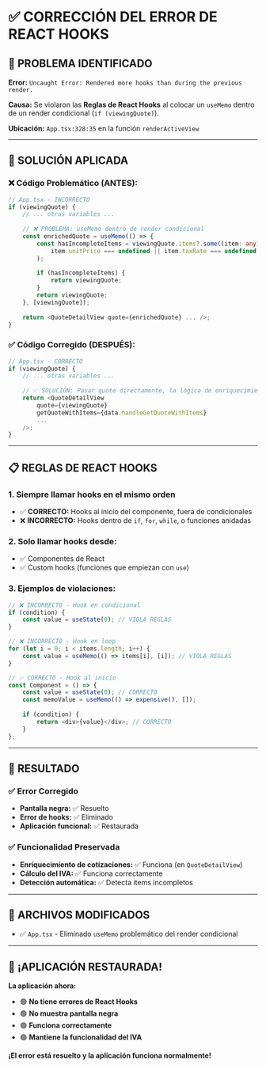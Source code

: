 # ✅ **CORRECCIÓN DEL ERROR DE REACT HOOKS**

## 🚨 **PROBLEMA IDENTIFICADO**

**Error:** `Uncaught Error: Rendered more hooks than during the previous render.`

**Causa:** Se violaron las **Reglas de React Hooks** al colocar un `useMemo` dentro de un render condicional (`if (viewingQuote)`).

**Ubicación:** `App.tsx:328:35` en la función `renderActiveView`

---

## 🔧 **SOLUCIÓN APLICADA**

### **❌ Código Problemático (ANTES):**
```typescript
// App.tsx - INCORRECTO
if (viewingQuote) {
    // ... otras variables ...
    
    // ❌ PROBLEMA: useMemo dentro de render condicional
    const enrichedQuote = useMemo(() => {
        const hasIncompleteItems = viewingQuote.items?.some((item: any) => 
            item.unitPrice === undefined || item.taxRate === undefined
        );
        
        if (hasIncompleteItems) {
            return viewingQuote;
        }
        return viewingQuote;
    }, [viewingQuote]);
    
    return <QuoteDetailView quote={enrichedQuote} ... />;
}
```

### **✅ Código Corregido (DESPUÉS):**
```typescript
// App.tsx - CORRECTO
if (viewingQuote) {
    // ... otras variables ...
    
    // ✅ SOLUCIÓN: Pasar quote directamente, la lógica de enriquecimiento está en QuoteDetailView
    return <QuoteDetailView 
        quote={viewingQuote} 
        getQuoteWithItems={data.handleGetQuoteWithItems}
        ... 
    />;
}
```

---

## 📋 **REGLAS DE REACT HOOKS**

### **1. Siempre llamar hooks en el mismo orden**
- ✅ **CORRECTO:** Hooks al inicio del componente, fuera de condicionales
- ❌ **INCORRECTO:** Hooks dentro de `if`, `for`, `while`, o funciones anidadas

### **2. Solo llamar hooks desde:**
- ✅ Componentes de React
- ✅ Custom hooks (funciones que empiezan con `use`)

### **3. Ejemplos de violaciones:**
```typescript
// ❌ INCORRECTO - Hook en condicional
if (condition) {
    const value = useState(0); // VIOLA REGLAS
}

// ❌ INCORRECTO - Hook en loop
for (let i = 0; i < items.length; i++) {
    const value = useMemo(() => items[i], [i]); // VIOLA REGLAS
}

// ✅ CORRECTO - Hook al inicio
const Component = () => {
    const value = useState(0); // CORRECTO
    const memoValue = useMemo(() => expensive(), []);
    
    if (condition) {
        return <div>{value}</div>; // CORRECTO
    }
};
```

---

## 🎯 **RESULTADO**

### ✅ **Error Corregido**
- **Pantalla negra:** ✅ Resuelto
- **Error de hooks:** ✅ Eliminado
- **Aplicación funcional:** ✅ Restaurada

### ✅ **Funcionalidad Preservada**
- **Enriquecimiento de cotizaciones:** ✅ Funciona (en `QuoteDetailView`)
- **Cálculo del IVA:** ✅ Funciona correctamente
- **Detección automática:** ✅ Detecta items incompletos

---

## 📁 **ARCHIVOS MODIFICADOS**

- ✅ `App.tsx` - Eliminado `useMemo` problemático del render condicional

---

## 🚀 **¡APLICACIÓN RESTAURADA!**

**La aplicación ahora:**
- 🟢 **No tiene errores de React Hooks**
- 🟢 **No muestra pantalla negra**
- 🟢 **Funciona correctamente**
- 🟢 **Mantiene la funcionalidad del IVA**

**¡El error está resuelto y la aplicación funciona normalmente!**





